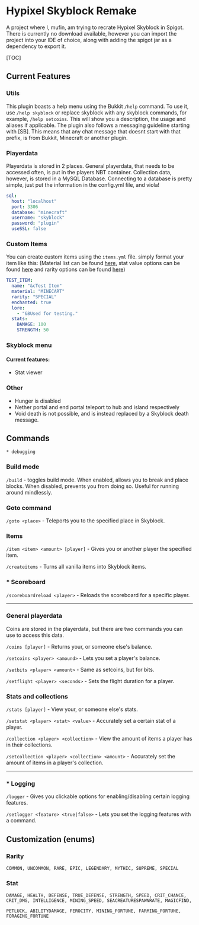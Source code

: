 # Hypixel Skyblock Remake

A project where I, mufin, am trying to recrate Hypixel Skyblock in Spigot. There is currently no download available, however you can import the project into your IDE of choice, along with adding the spigot jar as a dependency to export it.

[TOC]



## Current Features

### Utils

This plugin boasts a help menu using the Bukkit `/help` command. To use it, use `/help skyblock` or replace skyblock with any skyblock commands, for example, `/help setcoins`. This will show you a description, the usage and aliases if applicable. The plugin also follows a messaging guideline starting with [SB]. This means that any chat message that doesnt start with that prefix, is from Bukkit, Minecraft or another plugin.

### Playerdata

Playerdata is stored in 2 places. General playerdata, that needs to be accessed often, is put in the players NBT container. Collection data, however, is stored in a MySQL Database. Connecting to a database is pretty simple, just put the information in the config.yml file, and viola!

```yaml
sql:
  host: "localhost"
  port: 3306
  database: "minecraft"
  username: "skyblock"
  password: "plugin"
  useSSL: false
```

### Custom Items

You can create custom items using the `items.yml` file. simply format your item like this: (Material list can be found [here](https://hub.spigotmc.org/javadocs/spigot/org/bukkit/Material.html), stat value options can be found [here](#stat) and rarity options can be found [here](#rarity))

```yaml
TEST_ITEM:
  name: "&cTest Item"
  material: "MINECART"
  rarity: "SPECIAL"
  enchanted: true
  lore:
    - "&8Used for testing."
  stats:
    DAMAGE: 100
    STRENGTH: 50
```

### Skyblock menu

#### Current features:

- Stat viewer

### Other

* Hunger is disabled
* Nether portal and end portal teleport to hub and island respectively
* Void death is not possible, and is instead replaced by a Skyblock death message.

## Commands

```
* debugging
```

### Build mode

`/build` - toggles build mode. When enabled, allows you to break and place blocks. When disabled, prevents you from doing so. Useful for running around mindlessly.

### Goto command

`/goto <place>` - Teleports you to the specified place in Skyblock.

###  Items

`/item <item> <amount> [player]` - Gives you or another player the specified item.

`/createitems` - Turns all vanilla items into Skyblock items.

### * Scoreboard

`/scoreboardreload <player>` - Reloads the scoreboard for a specific player. 

------

### General playerdata

Coins are stored in the playerdata, but there are two commands you can use to access this data.

`/coins [player]` - Returns your, or someone else's balance.

`/setcoins <player> <amound>` - Lets you set a player's balance.

`/setbits <player> <amount>` - Same as setcoins, but for bits.

`/setflight <player> <seconds>` - Sets the flight duration for a player.

### Stats and collections

`/stats [player]` - View your, or someone else's stats.

`/setstat <player> <stat> <value>` - Accurately set a certain stat of a player.

`/collection <player> <collection>` - View the amount of items a player has in their collections.

`/setcollection <player> <collection> <amount>` - Accurately set the amount of items in a player's collection.

------

### * Logging

`/logger` - Gives you clickable options for enabling/disabling certain logging features.

`/setlogger <feature> <true|false>` - Lets you set the logging features with a command.



## Customization (enums)

### Rarity

`COMMON, UNCOMMON, RARE, EPIC, LEGENDARY, MYTHIC, SUPREME, SPECIAL`

### Stat

`DAMAGE, HEALTH, DEFENSE, TRUE_DEFENSE, STRENGTH, SPEED, CRIT_CHANCE, CRIT_DMG, INTELLIGENCE, MINING_SPEED,
SEACREATURESPAWNRATE, MAGICFIND,`

`PETLUCK, ABILITYDAMAGE, FEROCITY, MINING_FORTUNE, FARMING_FORTUNE,
FORAGING_FORTUNE` 

